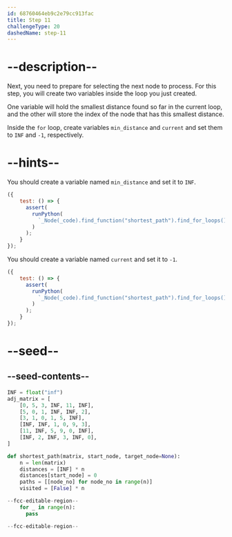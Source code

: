 ```yaml
---
id: 68760464eb9c2e79cc913fac
title: Step 11
challengeType: 20
dashedName: step-11
---
```


# --description--

Next, you need to prepare for selecting the next node to process. For this step, you will create two variables inside the loop you just created.

One variable will hold the smallest distance found so far in the current loop, and the other will store the index of the node that has this smallest distance.

Inside the `for` loop, create variables `min_distance` and `current` and set them to `INF` and `-1`, respectively.

# --hints--

You should create a variable named `min_distance` and set it to `INF`.

```js
({
    test: () => {
      assert(
        runPython(
          `_Node(_code).find_function("shortest_path").find_for_loops()[0].find_bodies()[0].has_stmt("min_distance = INF")`
        )
      );
    }
});
```

You should create a variable named `current` and set it to `-1`.

```js
({
    test: () => {
      assert(
        runPython(
          `_Node(_code).find_function("shortest_path").find_for_loops()[0].find_bodies()[0].has_stmt("current = -1")`
        )
      );
    }
});
```

# --seed--

## --seed-contents--

```py
INF = float("inf")
adj_matrix = [
    [0, 5, 3, INF, 11, INF],
    [5, 0, 1, INF, INF, 2],
    [3, 1, 0, 1, 5, INF],
    [INF, INF, 1, 0, 9, 3],
    [11, INF, 5, 9, 0, INF],
    [INF, 2, INF, 3, INF, 0],
]

def shortest_path(matrix, start_node, target_node=None):
    n = len(matrix)
    distances = [INF] * n
    distances[start_node] = 0
    paths = [[node_no] for node_no in range(n)]
    visited = [False] * n

--fcc-editable-region--
    for _ in range(n):
      pass

--fcc-editable-region--
```
